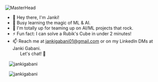 ![MasterHead](https://cdnb.artstation.com/p/assets/images/images/048/282/733/original/exceptrea-gamerroom-1-revisioned-0.gif?1649761105)

- 👋 Hey there, I'm Janki!
- 🌱 Busy learning the magic of ML & AI.
- 👀 I'm totally up for teaming up on AI/ML projects that rock.
- ⚡ Fun fact: I can solve a Rubik's Cube in under 2 minutes!
- 📫 Reach me at jankigabani01@gmail.com or on my LinkedIn DMs at Janki Gabani. <br/>&nbsp;&nbsp;&nbsp;&nbsp;&nbsp; Let's chat! 🚀

<!-- START_SECTION: daily-comment -->

<!-- 2023-11-08 -->
<!-- 2023-11-09 -->
<!-- 2023-11-10 -->
<!-- 2023-11-11 -->
<!-- 2023-11-12 -->
<!-- 2023-11-13 -->
<!-- 2023-11-14 -->
<!-- 2023-11-15 -->
<!-- 2023-11-16 -->
<!-- 2023-11-17 -->
<!-- 2023-11-18 -->
<!-- 2023-11-19 -->
<!-- 2023-11-20 -->
<!-- 2023-11-21 -->
<!-- 2023-11-22 --><!-- END_SECTION: daily-comment -->

  
<p>&nbsp;&nbsp;&nbsp;<img align="center" src="https://github-readme-stats.vercel.app/api?username=jankigabani&show_icons=true&locale=en" alt="jankigabani" /></p>

<p>&nbsp;&nbsp;&nbsp;<img align="center" src="https://github-readme-streak-stats.herokuapp.com/?user=jankigabani" alt="jankigabani" /></p>

